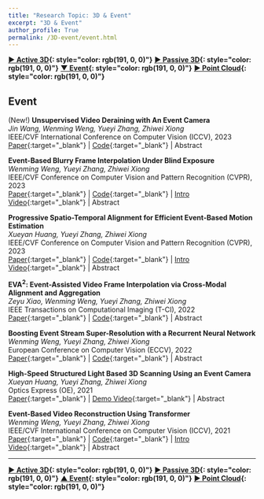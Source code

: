 ```yaml
---
title: "Research Topic: 3D & Event"
excerpt: "3D & Event"
author_profile: True
permalink: /3D-event/event.html
---
```




__[▶ Active 3D](/3D-event/active3d){: style="color: rgb(191, 0, 0)"}__ 
__[▶ Passive 3D](/3D-event/passive3d){: style="color: rgb(191, 0, 0)"}__ 
__[▼ Event](/3D-event/event){: style="color: rgb(191, 0, 0)"}__
__[▶ Point Cloud](/3D-event/point-cloud){: style="color: rgb(191, 0, 0)"}__

## Event


<span><highlighted>(New!)</highlighted></span> **Unsupervised Video Deraining with An Event Camera** <br>
*Jin Wang, Wenming Weng, Yueyi Zhang, Zhiwei Xiong* <br>
<span><pub>IEEE/CVF International Conference on Computer Vision (ICCV), 2023</pub></span> <br> 
[Paper](https://openaccess.thecvf.com/content/ICCV2023/html/Wang_Unsupervised_Video_Deraining_with_An_Event_Camera_ICCV_2023_paper.html){:target="_blank"} |
[Code](https://github.com/booker-max/Unsupervised-Deraining-with-Event-Camera){:target="_blank"} |
<a onclick='expandABS("wang23")'> Abstract </a>
<div style="display: none;" class=abs id="wang23"><br>
Current unsupervised video deraining methods are inefficient in modeling the intricate spatio-temporal properties of rain, which leads to unsatisfactory results. In this paper, we propose a novel approach by integrating a bio-inspired event camera into the unsupervised video deraining pipeline, which enables us to capture high temporal resolution information and model complex rain characteristics. Specifically, we first design an end-to-end learning-based network consisting of two modules, the asymmetric separation module and the cross-modal fusion module. The two modules are responsible for segregating the features of the rain-background layer, and for positive enhancement and negative suppression from a cross-modal perspective, respectively. Second, to regularize the network training, we elaborately design a cross-modal contrastive learning method that leverages the complementary information from event cameras, exploring the mutual exclusion and similarity of rain-background layers in different domains. This encourages the deraining network to focus on the distinctive characteristics of each layer and learn a more discriminative representation. Moreover, we construct the first real-world dataset comprising rainy videos and events using a hybrid imaging system. Extensive experiments demonstrate the superior performance of our method on both synthetic and real-world datasets.
</div>

**Event-Based Blurry Frame Interpolation Under Blind Exposure** <br>
*Wenming Weng, Yueyi Zhang, Zhiwei Xiong* <br>
<span><pub>IEEE/CVF Conference on Computer Vision and Pattern Recognition (CVPR), 2023</pub></span> <br>
[Paper](https://openaccess.thecvf.com/content/CVPR2023/html/Weng_Event-Based_Blurry_Frame_Interpolation_Under_Blind_Exposure_CVPR_2023_paper.html){:target="_blank"} |
[Code](https://github.com/WarranWeng/EBFI-BE){:target="_blank"} |
[Intro Video](https://www.youtube.com/watch?v=n3LrH5DS2yA){:target="_blank"} |
<a onclick='expandABS("weng23")'> Abstract </a>
<div style="display: none;" class=abs id="weng23"><br>
Restoring sharp high frame-rate videos from low frame-rate blurry videos is a challenging problem. Existing blurry frame interpolation methods assume a predefined and known exposure time, which suffer from severe performance drop when applied to videos captured in the wild. In this paper, we study the problem of blurry frame interpolation under blind exposure with the assistance of an event camera. The high temporal resolution of the event camera is beneficial to obtain the exposure prior that is lost during the imaging process. Besides, sharp frames can be restored using event streams and blurry frames relying on the mutual constraint among them. Therefore, we first propose an exposure estimation strategy guided by event streams to estimate the lost exposure prior, transforming the blind exposure problem well-posed. Second, we propose to model the mutual constraint with a temporal-exposure control strategy through iterative residual learning. Our blurry frame interpolation method achieves a distinct performance boost over existing methods on both synthetic and self-collected real-world datasets under blind exposure.
</div>



**Progressive Spatio-Temporal Alignment for Efficient Event-Based Motion Estimation** <br>
*Xueyan Huang, Yueyi Zhang, Zhiwei Xiong* <br>
<span><pub>IEEE/CVF Conference on Computer Vision and Pattern Recognition (CVPR), 2023</pub></span> <br>
[Paper](https://openaccess.thecvf.com/content/CVPR2023/html/Huang_Progressive_Spatio-Temporal_Alignment_for_Efficient_Event-Based_Motion_Estimation_CVPR_2023_paper.html){:target="_blank"} |
[Code](https://github.com/huangxueyan/PEME){:target="_blank"} |
[Intro Video](https://www.youtube.com/watch?v=hEMm-Fkim7M){:target="_blank"} |
<a onclick='expandABS("huang23")'> Abstract </a>
<div style="display: none;" class=abs id="huang23"><br>
In this paper, we propose an efficient event-based motion estimation framework for various motion models. Different from previous works, we design a progressive event-to-map alignment scheme and utilize the spatio-temporal correlations to align events. In detail, we progressively align sampled events in an event batch to the time-surface map and obtain the updated motion model by minimizing a novel time-surface loss. In addition, a dynamic batch size strategy is applied to adaptively adjust the batch size so that all events in the batch are consistent with the current motion model. Our framework has three advantages: a) the progressive scheme refines motion parameters iteratively, achieving accurate motion estimation; b) within one iteration, only a small portion of events are involved in optimization, which greatly reduces the total runtime; c) the dynamic batch size strategy ensures that the constant velocity assumption always holds. We conduct comprehensive experiments to evaluate our framework on challenging high-speed scenes with three motion models: rotational, homography, and 6-DOF models. Experimental results demonstrate that our framework achieves state-of-the-art estimation accuracy and efficiency.

</div>


**EVA$^{2}$: Event-Assisted Video Frame Interpolation via Cross-Modal Alignment and Aggregation** <br>
*Zeyu Xiao, Wenming Weng, Yueyi Zhang, Zhiwei Xiong* <br>
<span><pub>IEEE Transactions on Computational Imaging (T-CI), 2022</pub></span> <br>
[Paper](https://ieeexplore.ieee.org/document/9982428/){:target="_blank"} |
[Code](https://github.com/zeyuxiao1997/EVA2){:target="_blank"} |
<a onclick='expandABS("xiao22")'> Abstract </a>
<div style="display: none;" class=abs id="xiao22"><br>
We consider the problem of event-assisted video frame interpolation (VFI), a new track for VFI, by introducing the event data, a novel sensing modality, into the process of generating intermediate frames from low-frame-rate videos. This new track challenges existing methods in two aspects: (1) how to utilize the event data to align boundary keyframes to intermediate ones, especially when there are corruptions in scenes ( e.g. , non-uniform motion, object occlusions, and illumination changes); (2) how to effectively utilize and aggregate cross-modal information for further mitigating corruptions and refining details. In this paper, we propose a novel E vent-assisted V FI method with cross-modal A lignment and A ggregation, termed EVA$^{2}$, to address these challenges. First, to handle corruptions during alignment, we devise the cross-modal Event-Guided Alignment (EGA) module, in which the intermediate frames are aligned at both the feature and the image levels. The alignment operation in the EGA module is guided by the offset maps generated from the event data and information extracted from the input boundary keyframes. Second, we propose the cross-modal Event-aware Dynamic Aggregation (EDA) module, in which the event-aware dynamic convolution operation is applied to aggregate the event data with the aligned results adaptively for further improvements. Extensive experiments on both synthetic and real-world datasets validate the effectiveness of our EVA$^{2}$.
</div>


**Boosting Event Stream Super-Resolution with a Recurrent Neural Network** <br>
*Wenming Weng, Yueyi Zhang, Zhiwei Xiong* <br>
<span><pub>European Conference on Computer Vision (ECCV), 2022</pub></span> <br>
[Paper](https://link.springer.com/chapter/10.1007/978-3-031-20068-7_27){:target="_blank"} |
[Code](https://github.com/WarranWeng/ESR){:target="_blank"} |
<a onclick='expandABS("weng22")'> Abstract </a>
<div style="display: none;" class=abs id="weng22"><br>
Existing methods for event stream super-resolution (SR) either require high-quality and high-resolution frames or underperform for large factor SR. To address these problems, we propose a recurrent neural network for event SR without frames. First, we design a temporal propagation net for incorporating neighboring and long-range event-aware contexts that facilitates event SR. Second, we build a spatiotemporal fusion net for reliably aggregating the spatiotemporal clues of event stream. These two elaborate components are tightly synergized for achieving satisfying event SR results even for 16×
 SR. Synthetic and real-world experimental results demonstrate the clear superiority of our method. Furthermore, we evaluate our method on two downstream event-driven applications, i.e., object recognition and video reconstruction, achieving remarkable performance boost over existing methods.
 </div>



**High-Speed Structured Light Based 3D Scanning Using an Event Camera** <br>
*Xueyan Huang, Yueyi Zhang, Zhiwei Xiong* <br>
<span><pub>Optics Express (OE), 2021</pub></span> <br> 
[Paper](https://opg.optica.org/oe/fulltext.cfm?uri=oe-29-22-35864&id=460651){:target="_blank"} |
[Demo Video](https://opg.optica.org/oe/viewmedia.cfm?uri=oe-29-22-35864&seq=v001){:target="_blank"} |
<a onclick='expandABS("huang21")'> Abstract </a>
<div style="display: none;" class=abs id="huang21"><br>
For a structured light system, scan speed and reconstruction accuracy are usually compromised for limited sensor bandwidth. The bio-inspired camera, also known as the event camera, has high temporal resolution and redundancy-suppressing properties, showing potential to be utilized in a high-speed structured light system. In this paper, we present an event-based structured light system for high-speed 3D scanning, which is composed of an event camera (CeleX-V) and a high-speed digital light projector (TI-DLP6500). The events are triggered by blinking a single pseudo-random pattern by controlling the projector. A simple yet effective algorithm is proposed to generate the event frames from the event stream, and a digital image correlation method is then performed to calculate the displacements, deriving the 3D surfaces of the target objects. A prototype of our proposed system is built with off-the-shelf devices and tested in both static and dynamic scenes. Experiments verify that the proposed system successfully achieves up to a 1000 fps scan rate with an accuracy of 0.27 mm at a distance of 90 cm.


</div>




**Event-Based Video Reconstruction Using Transformer** <br>
*Wenming Weng, Yueyi Zhang, Zhiwei Xiong* <br>
<span><pub>IEEE/CVF International Conference on Computer Vision (ICCV), 2021</pub></span> <br> 
[Paper](https://openaccess.thecvf.com/content/ICCV2021/html/Weng_Event-Based_Video_Reconstruction_Using_Transformer_ICCV_2021_paper){:target="_blank"} |
[Code](https://github.com/WarranWeng/ET-Net){:target="_blank"} |
[Intro Video](https://drive.google.com/file/d/1dSpknMfZrsr1oG7_t36ZkQNhZW0jxZZ8/view?usp=drive_link){:target="_blank"} |
<a onclick='expandABS("weng21")'> Abstract </a>
<div style="display: none;" class=abs id="weng21"><br>
Event cameras, which output events by detecting spatio-temporal brightness changes, bring a novel paradigm to image sensors with high dynamic range and low latency. Previous works have achieved impressive performances on event-based video reconstruction by introducing convolutional neural networks (CNNs). However, intrinsic locality of convolutional operations is not capable of modeling long-range dependency, which is crucial to many vision tasks. In this paper, we present a hybrid CNN-Transformer network for event-based video reconstruction (ET-Net), which merits the fine local information from CNN and global contexts from Transformer. In addition, we further propose a Token Pyramid Aggregation strategy to implement multi-scale token integration for relating internal and intersected semantic concepts in the token-space. Experimental results demonstrate that our proposed method achieves superior performance over state-of-the-art methods on multiple real-world event datasets. The code is available at https://github.com/WarranWeng/ET-Net.
</div>


---



__[▶ Active 3D](/3D-event/active3d){: style="color: rgb(191, 0, 0)"}__ 
__[▶ Passive 3D](/3D-event/passive3d){: style="color: rgb(191, 0, 0)"}__ 
__[▲ Event](/3D-event/event){: style="color: rgb(191, 0, 0)"}__
__[▶ Point Cloud](/3D-event/point-cloud){: style="color: rgb(191, 0, 0)"}__
